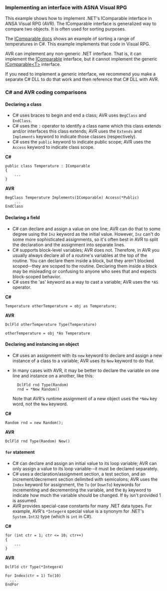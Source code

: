 ### Implementing an interface with ASNA Visual RPG

This example shows how to implement .NET's IComparable interface in ANSA Visual RPG (AVR). The IComparable interface is generalized way to compare two objects. It is often used for sorting purposes. 

The [IComparable docs](https://docs.microsoft.com/en-us/dotnet/api/system.icomparable?view=netframework-4.7.1) shows an example of sorting a range of temperatures in C#. This example implements that code in Visual RPG. 

AVR can implement any non-generic .NET interface. That is, it can implement the [IComparable](https://docs.microsoft.com/en-us/dotnet/api/system.icomparable?view=netframework-4.7.1#methods) interface, but it cannot implement the generic [IComparable\<T>](https://docs.microsoft.com/en-us/dotnet/api/system.icomparable-1?view=netframework-4.7.1) interface. 

If you need to implement a generic interface, we recommend you make a separate C# DLL to do that work and then reference that C# DLL with AVR. 


### C# and AVR coding comparisons

#### Declaring a class

* C# uses braces to begin and end a class;  AVR uses `BegClass` and `EndClass`. 
* C# uses the `:` operator to identify a class name which this class extends and/or interfaces this class extends; AVR uses the `Extends` and `Implements` keyword to indicate those classes (respectively).
* C# uses the `public` keyword to indicate public scope; AVR uses the `Access` keyword to indicate class scope. 

**C#** 

    public class Temperature : IComparable
    {
        ...
    }


**AVR**

    BegClass Temperature Implements(IComparable) Access(*Public)
        ...
    EndClass

#### Declaring a field     

* C# can declare and assign a value on one line; AVR can do that to some degree using the `Inz` keyword as the initial value. However, `Inz` can't do some more sophisticated assignments, so it's often best in AVR to split the declaration and the assignment into separate lines. 
* C# supports block-level variables; AVR does not. Therefore, in AVR you usually always declare all of a routine's variables at the top of the routine. You can declare them inside a block, but they aren't blocked scoped--they are scoped to the routine. Declaring them inside a block may be misleading or confusing to anyone who sees that and expects block-scoped behavior. 
* C# uses the 'as' keyword as a way to cast a variable; AVR uses the `*AS` operator.

**C#**

    Temperature otherTemperature = obj as Temperature;

**AVR**

    DclFld otherTemperature Type(Temperature)

    otherTemperature = obj *As Temperature 


#### Declaring and instancing an object

* C# uses an assignment with its `new` keyword to declare and assign a new instance of a class to a variable; AVR uses its `New` keyword to do that. 

* In many cases with AVR, it may be better to declare the variable on one line and instance on a another, like this:

        DclFld rnd Type(Random) 
        rnd = *New Random()

    Note that AVR's runtime assignment of a new object uses the `*New` key word, not the `New` keyword. 


**C#** 

    Random rnd = new Random();

**AVR**

    DclFld rnd Type(Random) New()

#### `for` statement

* C# can declare and assign an initial value to its loop variable; AVR can only assign a value to its loop variable--it must be declared separately. 
* C# uses a declaration/assignment section, a test section, and an increment/decrement section delimited with semicolons; AVR uses the `Index` keyword for assignment, the `To` (or `DownTo`) keywords for incrementing and decrementing the variable, and the `By` keyword to indicate how much the variable should be changed. If `By` isn't provided 1 is assumed. 
* AVR provides special-case constants for many .NET data types. For example, AVR's `*Integer4` special value is a synonym for .NET's `System.Int32` type (which is `int` in C#). 

**C#** 

    for (int ctr = 1; ctr <= 10; ctr++) 
    {
        ...
    }

**AVR**

    DclFld ctr Type(*Integer4)

    For Index(ctr = 1) To(10)
      ...
    EndFor 


